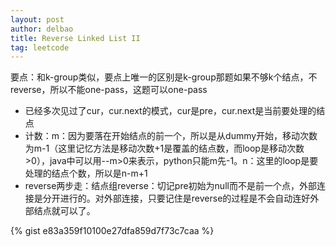 ```yaml
---
layout: post
author: delbao
title: Reverse Linked List II
tag: leetcode
---
```


要点：和k-group类似，要点上唯一的区别是k-group那题如果不够k个结点，不reverse，所以不能one-pass，这题可以one-pass
 
- 已经多次见过了cur，cur.next的模式，cur是pre，cur.next是当前要处理的结点
- 计数：m：因为要落在开始结点的前一个，所以是从dummy开始，移动次数为m-1（这里记忆方法是移动次数+1是覆盖的结点数，而loop是移动次数>0），java中可以用--m>0来表示，python只能m先-1。n：这里的loop是要处理的结点个数，所以是n-m+1
- reverse两步走：结点组reverse：切记pre初始为null而不是前一个点，外部连接是分开进行的。对外部连接，只要记住是reverse的过程是不会自动连好外部结点就可以了。

{% gist e83a359f10100e27dfa859d7f73c7caa %}
